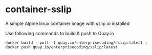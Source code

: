 # container-sslip

A simple Alpine linux container image with sslip.io installed

Use following commands to build & push to Quay.io
```
docker build --pull -t quay.io/enterprisecoding/sslip:latest .
docker push quay.io/enterprisecoding/sslip:latest
```

